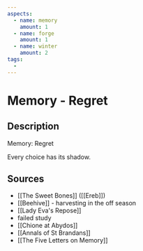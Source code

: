 ```yaml
---
aspects: 
  - name: memory
    amount: 1
  - name: forge
    amount: 1
  - name: winter
    amount: 2
tags:
  - 
---
```


# Memory - Regret

## Description
Memory: Regret

Every choice has its shadow.
## Sources
- [[The Sweet Bones]] ([[Ereb]])
- [[Beehive]] - harvesting in the off season
- [[Lady Eva's Repose]]
- failed study
- [[Chione at Abydos]]
- [[Annals of St Brandans]]
- [[The Five Letters on Memory]]